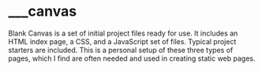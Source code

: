 # ___canvas
Blank Canvas is a set of initial project files ready for use. It includes an HTML index page, a CSS, and a JavaScript set of files. Typical project starters are included. This is a personal setup of these three types of pages, which I find are often needed and used in creating static web pages.


